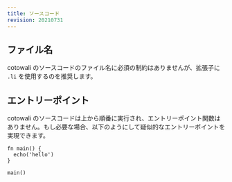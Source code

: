 ```yaml
---
title: ソースコード
revision: 20210731
---
```


## ファイル名

cotowali のソースコードのファイル名に必須の制約はありませんが、拡張子に `.li` を使用するのを推奨します。

## エントリーポイント

cotowali のソースコードは上から順番に実行され、エントリーポイント関数はありません。もし必要な場合、以下のようにして疑似的なエントリーポイントを実現できます。

```
fn main() {
  echo('hello')
}

main()
```
